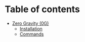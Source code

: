 # Table of contents

* [Zero Gravity (0G)](README.md)
  * [Installation](zero-gravity-0g/installation.md)
  * [Commands](zero-gravity-0g/commands.md)
